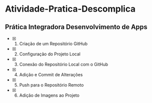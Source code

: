 # Atividade-Pratica-Descomplica

## Prática Integradora Desenvolvimento de Apps

- [x] 1. Criação de um Repositório GitHub
- [x] 2. Configuração do Projeto Local
- [x] 3. Conexão do Repositório Local com o GitHub
- [x] 4. Adição e Commit de Alterações
- [x] 5. Push para o Repositório Remoto
- [x] 6. Adição de Imagens ao Projeto
